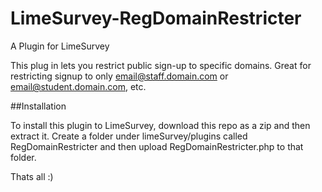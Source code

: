 # LimeSurvey-RegDomainRestricter

A Plugin for LimeSurvey


This plug in lets you restrict public sign-up to specific domains. Great for restricting signup to only email@staff.domain.com or email@student.domain.com, etc.

##Installation

To install this plugin to LimeSurvey, download this repo as a zip and then extract it. Create a folder under limeSurvey/plugins called RegDomainRestricter and then upload RegDomainRestricter.php to that folder.

Thats all :)


